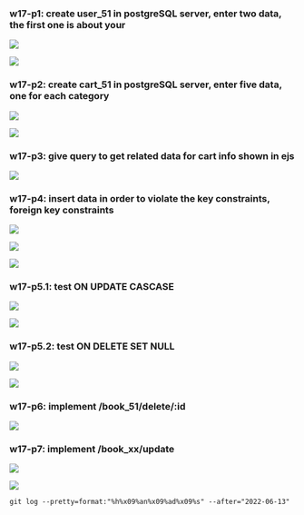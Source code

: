 ### w17-p1: create user_51 in postgreSQL server, enter two data, the first one is about your

![](w17-p1-1.png)

![](w17-p1-2.png)

### w17-p2: create cart_51 in postgreSQL server, enter five data, one for each category

![](w17-p2-1.png)

![](w17-p2-2.png)

### w17-p3: give query to get related data for cart info shown in ejs

![](w17-p3.png)

### w17-p4: insert data in order to violate the key constraints, foreign key constraints

![](w17-p4-1.png)

![](w17-p4-2.png)

![](w17-p4-3.png)

### w17-p5.1: test ON UPDATE CASCASE

![](w17-p5-1.png)


![](w17-p5-2.png)

### w17-p5.2: test ON DELETE SET NULL

![](w17-p5-3.png)

![](w17-p5-4.png)

### w17-p6: implement /book_51/delete/:id

![](w17-p6.png)

### w17-p7: implement /book_xx/update

![](w17-p7-1.png)

![](w17-p7-2.png)


```
git log --pretty=format:"%h%x09%an%x09%ad%x09%s" --after="2022-06-13"
```